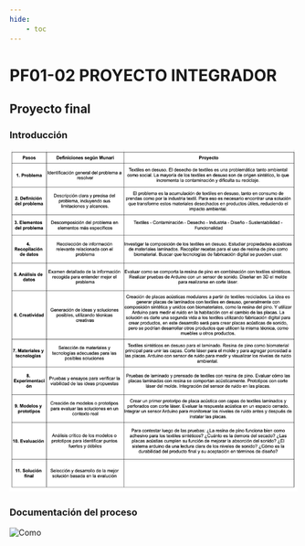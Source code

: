 ```yaml
---
hide:
    - toc
---
```


# PF01-02  PROYECTO INTEGRADOR

## **Proyecto final**

### **Introducción**



![Metodologia](../images/PROYECTO/metodologia.png)

### **Documentación del proceso**

![Como](../images/PROYECTO/biomateriales.png)
